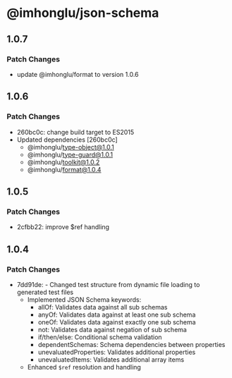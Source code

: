 # @imhonglu/json-schema

## 1.0.7

### Patch Changes

- update @imhonglu/format to version 1.0.6

## 1.0.6

### Patch Changes

- 260bc0c: change build target to ES2015
- Updated dependencies [260bc0c]
  - @imhonglu/type-object@1.0.1
  - @imhonglu/type-guard@1.0.1
  - @imhonglu/toolkit@1.0.2
  - @imhonglu/format@1.0.4

## 1.0.5

### Patch Changes

- 2cfbb22: improve $ref handling

## 1.0.4

### Patch Changes

- 7dd91de: - Changed test structure from dynamic file loading to generated test files
  - Implemented JSON Schema keywords:
    - allOf: Validates data against all sub schemas
    - anyOf: Validates data against at least one sub schema
    - oneOf: Validates data against exactly one sub schema
    - not: Validates data against negation of sub schema
    - if/then/else: Conditional schema validation
    - dependentSchemas: Schema dependencies between properties
    - unevaluatedProperties: Validates additional properties
    - unevaluatedItems: Validates additional array items
  - Enhanced `$ref` resolution and handling
